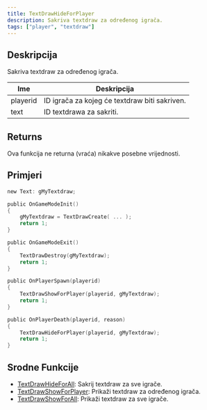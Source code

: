 ```yaml
---
title: TextDrawHideForPlayer
description: Sakriva textdraw za određenog igrača.
tags: ["player", "textdraw"]
---
```


## Deskripcija

Sakriva textdraw za određenog igrača.

| Ime      | Deskripcija                                   |
| -------- | --------------------------------------------- |
| playerid | ID igrača za kojeg će textdraw biti sakriven. |
| text     | ID textdrawa za sakriti.                      |

## Returns

Ova funkcija ne returna (vraća) nikakve posebne vrijednosti.

## Primjeri

```c
new Text: gMyTextdraw;

public OnGameModeInit()
{
    gMyTextdraw = TextDrawCreate( ... );
    return 1;
}

public OnGameModeExit()
{
    TextDrawDestroy(gMyTextdraw);
    return 1;
}

public OnPlayerSpawn(playerid)
{
    TextDrawShowForPlayer(playerid, gMyTextdraw);
    return 1;
}

public OnPlayerDeath(playerid, reason)
{
    TextDrawHideForPlayer(playerid, gMyTextdraw);
    return 1;
}
```

## Srodne Funkcije

- [TextDrawHideForAll](TextDrawHideForAll): Sakrij textdraw za sve igrače.
- [TextDrawShowForPlayer](TextDrawShowForPlayer): Prikaži textdraw za određenog igrača.
- [TextDrawShowForAll](TextDrawShowForAll): Prikaži textdraw za sve igrače.
